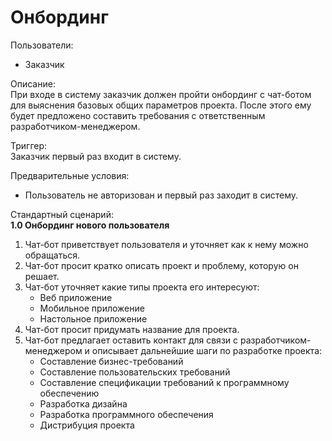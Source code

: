 # Онбординг

Пользователи:
- Заказчик

Описание:  
При входе в систему заказчик должен пройти онбординг с чат-ботом для выяснения базовых общих параметров проекта. После этого ему будет предложено составить требования с ответственным разработчиком-менеджером.

Триггер:  
Заказчик первый раз входит в систему.

Предварительные условия:  
- Пользователь не авторизован и первый раз заходит в систему.

Стандартный сценарий:  
**1.0 Онбординг нового пользователя**  
1. Чат-бот приветствует пользователя и уточняет как к нему можно обращаться.
2. Чат-бот просит кратко описать проект и проблему, которую он решает.
3. Чат-бот уточняет какие типы проекта его интересуют:
    - Веб приложение
    - Мобильное приложение
    - Настольное приложение
4. Чат-бот просит придумать название для проекта.
4. Чат-бот предлагает оставить контакт для связи с разработчиком-менеджером и описывает дальнейшие шаги по разработке проекта:
    - Составление бизнес-требований
    - Составление пользовательских требований
    - Составление спецификации требований к программному обеспечению
    - Разработка дизайна
    - Разработка программного обеспечения
    - Дистрибуция проекта